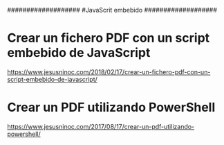 ###################
#JavaScrit embebido
###################

# Crear un fichero PDF con un script embebido de JavaScript
https://www.jesusninoc.com/2018/02/17/crear-un-fichero-pdf-con-un-script-embebido-de-javascript/

# Crear un PDF utilizando PowerShell
https://www.jesusninoc.com/2017/08/17/crear-un-pdf-utilizando-powershell/
